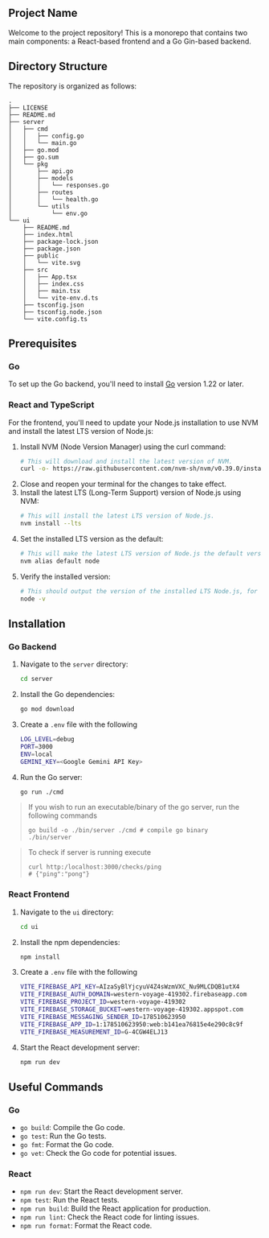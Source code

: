 ## Project Name

Welcome to the project repository! This is a monorepo that contains two main components: a React-based frontend and a Go Gin-based backend.

## Directory Structure

The repository is organized as follows:

```
.
├── LICENSE
├── README.md
├── server
│   ├── cmd
│   │   ├── config.go
│   │   └── main.go
│   ├── go.mod
│   ├── go.sum
│   └── pkg
│       ├── api.go
│       ├── models
│       │   └── responses.go
│       ├── routes
│       │   └── health.go
│       └── utils
│           └── env.go
└── ui
    ├── README.md
    ├── index.html
    ├── package-lock.json
    ├── package.json
    ├── public
    │   └── vite.svg
    ├── src
    │   ├── App.tsx
    │   ├── index.css
    │   ├── main.tsx
    │   └── vite-env.d.ts
    ├── tsconfig.json
    ├── tsconfig.node.json
    └── vite.config.ts
```

## Prerequisites

### Go

To set up the Go backend, you'll need to install [Go](https://golang.org/doc/install) version 1.22 or later.

### React and TypeScript

For the frontend, you'll need to update your Node.js installation to use NVM and install the latest LTS version of Node.js:
1. Install NVM (Node Version Manager) using the curl command:
   ```bash
   # This will download and install the latest version of NVM.
   curl -o- https://raw.githubusercontent.com/nvm-sh/nvm/v0.39.0/install.sh | bash
   ```
2. Close and reopen your terminal for the changes to take effect.
3. Install the latest LTS (Long-Term Support) version of Node.js using NVM:
   ```bash
   # This will install the latest LTS version of Node.js.
   nvm install --lts
   ```
4. Set the installed LTS version as the default:
   ```bash
   # This will make the latest LTS version of Node.js the default version used in your environment.
   nvm alias default node
   ```
5. Verify the installed version:
   ```bash
   # This should output the version of the installed LTS Node.js, for example, `v20.11.0`.
   node -v
   ```

## Installation

### Go Backend

1. Navigate to the `server` directory:
   ```bash
   cd server
   ```
2. Install the Go dependencies:
   ```bash
   go mod download
   ```
3. Create a `.env` file with the following
   ```bash
   LOG_LEVEL=debug
   PORT=3000
   ENV=local
   GEMINI_KEY=<Google Gemini API Key>
   ```
4. Run the Go server:
   ```bash
   go run ./cmd
   ```

> If you wish to run an executable/binary of the go server, run the following commands
> ```shell
> go build -o ./bin/server ./cmd # compile go binary
> ./bin/server
> ```

> To check if server is running execute
> ```shell
> curl http:/localhost:3000/checks/ping
> # {"ping":"pong"}
> ```

### React Frontend

1. Navigate to the `ui` directory:
   ```bash
   cd ui
   ```
2. Install the npm dependencies:
   ```bash
   npm install
   ```
3. Create a `.env` file with the following
   ```bash
   VITE_FIREBASE_API_KEY=AIzaSyBlYjcyuV4Z4sWzmVXC_Nu9MLCDQB1utX4
   VITE_FIREBASE_AUTH_DOMAIN=western-voyage-419302.firebaseapp.com
   VITE_FIREBASE_PROJECT_ID=western-voyage-419302
   VITE_FIREBASE_STORAGE_BUCKET=western-voyage-419302.appspot.com
   VITE_FIREBASE_MESSAGING_SENDER_ID=178510623950
   VITE_FIREBASE_APP_ID=1:178510623950:web:b141ea76815e4e290c8c9f
   VITE_FIREBASE_MEASUREMENT_ID=G-4CGW4ELJ13
   ```
4. Start the React development server:
   ```bash
   npm run dev
   ```

## Useful Commands

### Go

- `go build`: Compile the Go code.
- `go test`: Run the Go tests.
- `go fmt`: Format the Go code.
- `go vet`: Check the Go code for potential issues.

### React

- `npm run dev`: Start the React development server.
- `npm test`: Run the React tests.
- `npm run build`: Build the React application for production.
- `npm run lint`: Check the React code for linting issues.
- `npm run format`: Format the React code.
